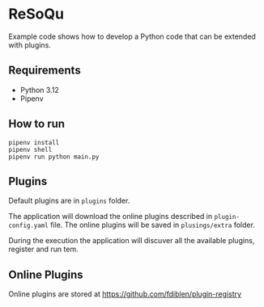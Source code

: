 # ReSoQu

Example code shows how to develop a Python code that can be extended with plugins.

## Requirements

- Python 3.12
- Pipenv

## How to run
```shell
pipenv install
pipenv shell
pipenv run python main.py
```

## Plugins

Default plugins are in `plugins` folder.

The application will download the online plugins described in `plugin-config.yaml` file. The online plugins will be saved in `plusings/extra` folder.

During the execution the application will discuver all the available plugins, register and run tem.

## Online Plugins

Online plugins are stored at
https://github.com/fdiblen/plugin-registry
